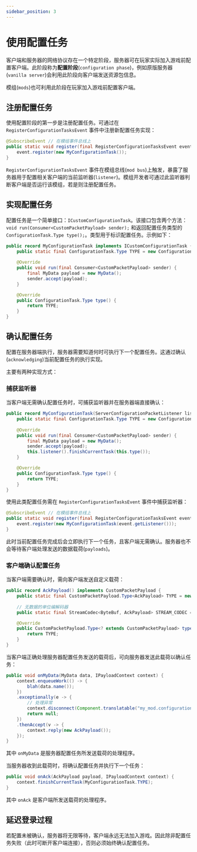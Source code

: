 ```yaml
---
sidebar_position: 3
---
```

# 使用配置任务

客户端和服务器的网络协议存在一个特定阶段，服务器可在玩家实际加入游戏前配置客户端。此阶段称为**配置阶段**(`configuration phase`)，例如原版服务器(`vanilla server`)会利用此阶段向客户端发送资源包信息。

模组(`mods`)也可利用此阶段在玩家加入游戏前配置客户端。

## 注册配置任务

使用配置阶段的第一步是注册配置任务。可通过在 `RegisterConfigurationTasksEvent` 事件中注册新配置任务实现：

```java
@SubscribeEvent // 在模组事件总线上
public static void register(final RegisterConfigurationTasksEvent event) {
    event.register(new MyConfigurationTask());
}
```

`RegisterConfigurationTasksEvent` 事件在模组总线(`mod bus`)上触发，暴露了服务器用于配置相关客户端的当前监听器(`listener`)。模组开发者可通过此监听器判断客户端是否运行该模组，若是则注册配置任务。

## 实现配置任务

配置任务是一个简单接口：`ICustomConfigurationTask`。该接口包含两个方法：`void run(Consumer<CustomPacketPayload> sender);` 和返回配置任务类型的 `ConfigurationTask.Type type();`。类型用于标识配置任务。示例如下：

```java
public record MyConfigurationTask implements ICustomConfigurationTask {
    public static final ConfigurationTask.Type TYPE = new ConfigurationTask.Type(ResourceLocation.fromNamespaceAndPath("mymod", "my_task"));
    
    @Override
    public void run(final Consumer<CustomPacketPayload> sender) {
        final MyData payload = new MyData();
        sender.accept(payload);
    }

    @Override
    public ConfigurationTask.Type type() {
        return TYPE;
    }
}
```

## 确认配置任务

配置在服务器端执行，服务器需要知道何时可执行下一个配置任务。这通过确认(`acknowledging`)当前配置任务的执行实现。

主要有两种实现方式：

### 捕获监听器

当客户端无需确认配置任务时，可捕获监听器并在服务器端直接确认：

```java
public record MyConfigurationTask(ServerConfigurationPacketListener listener) implements ICustomConfigurationTask {
    public static final ConfigurationTask.Type TYPE = new ConfigurationTask.Type(ResourceLocation.fromNamespaceAndPath("mymod", "my_task"));
    
    @Override
    public void run(final Consumer<CustomPacketPayload> sender) {
        final MyData payload = new MyData();
        sender.accept(payload);
        this.listener().finishCurrentTask(this.type());
    }

    @Override
    public ConfigurationTask.Type type() {
        return TYPE;
    }
}
```

使用此类配置任务需在 `RegisterConfigurationTasksEvent` 事件中捕获监听器：

```java
@SubscribeEvent // 在模组事件总线上
public static void register(final RegisterConfigurationTasksEvent event) {
    event.register(new MyConfigurationTask(event.getListener()));
}
```

此时当前配置任务完成后会立即执行下一个任务，且客户端无需确认。服务器也不会等待客户端处理发送的数据载荷(`payloads`)。

### 客户端确认配置任务

当客户端需要确认时，需向客户端发送自定义载荷：

```java
public record AckPayload() implements CustomPacketPayload {
    public static final CustomPacketPayload.Type<AckPayload> TYPE = new CustomPacketPayload.Type<>(ResourceLocation.fromNamespaceAndPath("mymod", "ack"));
    
    // 无数据的单位编解码器
    public static final StreamCodec<ByteBuf, AckPayload> STREAM_CODEC = StreamCodec.unit(new AckPayload());

    @Override
    public CustomPacketPayload.Type<? extends CustomPacketPayload> type() {
        return TYPE;
    }
}
```

当客户端正确处理服务器配置任务发送的载荷后，可向服务器发送此载荷以确认任务：

```java
public void onMyData(MyData data, IPayloadContext context) {
    context.enqueueWork(() -> {
        blah(data.name());
    })
    .exceptionally(e -> {
        // 处理异常
        context.disconnect(Component.translatable("my_mod.configuration.failed", e.getMessage()));
        return null;
    })
    .thenAccept(v -> {
        context.reply(new AckPayload());
    });     
}
```

其中 `onMyData` 是服务器配置任务所发送载荷的处理程序。

当服务器收到此载荷时，将确认配置任务并执行下一个任务：

```java
public void onAck(AckPayload payload, IPayloadContext context) {
    context.finishCurrentTask(MyConfigurationTask.TYPE);
}
```

其中 `onAck` 是客户端所发送载荷的处理程序。

## 延迟登录过程

若配置未被确认，服务器将无限等待，客户端永远无法加入游戏。因此除非配置任务失败（此时可断开客户端连接），否则必须始终确认配置任务。